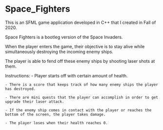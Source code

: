 # Space_Fighters

This is an SFML game application developed in C++ that I created in Fall of 2020.

Space Fighters is a bootleg version of the Space Invaders. 

When the player enters the game, their objective is to stay alive while simultaneously destroying the incoming enemy ships. 

The player is able to fend off these enemy ships by shooting laser shots at them.

Instructions:
	- Player starts off with certain amount of health.
	
	- There is a score that keeps track of how many enemy ships the player has destroyed.
	
	- There are mini quests that the player can accomplish in order to get upgrade their laser attack.
	
	- If the enemy ship comes in contact with the player or reaches the bottom of the screen, the player takes damage.
	
	- The player loses when their health reaches 0.
